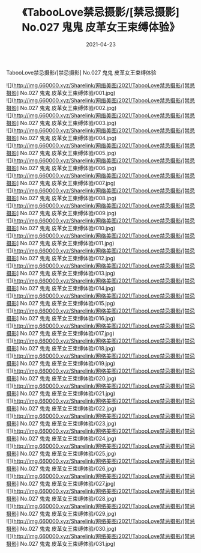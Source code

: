 ﻿---
layout: post
title:  《TabooLove禁忌摄影/[禁忌摄影] No.027 鬼鬼 皮革女王束缚体验》
date:   2021-04-23
img: http://img.660000.xyz/Sharelink/网络美图/2021/TabooLove禁忌摄影/[禁忌摄影] No.027 鬼鬼 皮革女王束缚体验/000.jpg
categories: [美女, 清纯, 唯美]
---

TabooLove禁忌摄影/[禁忌摄影] No.027 鬼鬼 皮革女王束缚体验

 ![](http://img.660000.xyz/Sharelink/网络美图/2021/TabooLove禁忌摄影/[禁忌摄影] No.027 鬼鬼 皮革女王束缚体验/001.jpg) <br>![](http://img.660000.xyz/Sharelink/网络美图/2021/TabooLove禁忌摄影/[禁忌摄影] No.027 鬼鬼 皮革女王束缚体验/002.jpg) <br>![](http://img.660000.xyz/Sharelink/网络美图/2021/TabooLove禁忌摄影/[禁忌摄影] No.027 鬼鬼 皮革女王束缚体验/003.jpg) <br>![](http://img.660000.xyz/Sharelink/网络美图/2021/TabooLove禁忌摄影/[禁忌摄影] No.027 鬼鬼 皮革女王束缚体验/004.jpg) <br>![](http://img.660000.xyz/Sharelink/网络美图/2021/TabooLove禁忌摄影/[禁忌摄影] No.027 鬼鬼 皮革女王束缚体验/005.jpg) <br>![](http://img.660000.xyz/Sharelink/网络美图/2021/TabooLove禁忌摄影/[禁忌摄影] No.027 鬼鬼 皮革女王束缚体验/006.jpg) <br>![](http://img.660000.xyz/Sharelink/网络美图/2021/TabooLove禁忌摄影/[禁忌摄影] No.027 鬼鬼 皮革女王束缚体验/007.jpg) <br>![](http://img.660000.xyz/Sharelink/网络美图/2021/TabooLove禁忌摄影/[禁忌摄影] No.027 鬼鬼 皮革女王束缚体验/008.jpg) <br>![](http://img.660000.xyz/Sharelink/网络美图/2021/TabooLove禁忌摄影/[禁忌摄影] No.027 鬼鬼 皮革女王束缚体验/009.jpg) <br>![](http://img.660000.xyz/Sharelink/网络美图/2021/TabooLove禁忌摄影/[禁忌摄影] No.027 鬼鬼 皮革女王束缚体验/010.jpg) <br>![](http://img.660000.xyz/Sharelink/网络美图/2021/TabooLove禁忌摄影/[禁忌摄影] No.027 鬼鬼 皮革女王束缚体验/011.jpg) <br>![](http://img.660000.xyz/Sharelink/网络美图/2021/TabooLove禁忌摄影/[禁忌摄影] No.027 鬼鬼 皮革女王束缚体验/012.jpg) <br>![](http://img.660000.xyz/Sharelink/网络美图/2021/TabooLove禁忌摄影/[禁忌摄影] No.027 鬼鬼 皮革女王束缚体验/013.jpg) <br>![](http://img.660000.xyz/Sharelink/网络美图/2021/TabooLove禁忌摄影/[禁忌摄影] No.027 鬼鬼 皮革女王束缚体验/014.jpg) <br>![](http://img.660000.xyz/Sharelink/网络美图/2021/TabooLove禁忌摄影/[禁忌摄影] No.027 鬼鬼 皮革女王束缚体验/015.jpg) <br>![](http://img.660000.xyz/Sharelink/网络美图/2021/TabooLove禁忌摄影/[禁忌摄影] No.027 鬼鬼 皮革女王束缚体验/016.jpg) <br>![](http://img.660000.xyz/Sharelink/网络美图/2021/TabooLove禁忌摄影/[禁忌摄影] No.027 鬼鬼 皮革女王束缚体验/017.jpg) <br>![](http://img.660000.xyz/Sharelink/网络美图/2021/TabooLove禁忌摄影/[禁忌摄影] No.027 鬼鬼 皮革女王束缚体验/018.jpg) <br>![](http://img.660000.xyz/Sharelink/网络美图/2021/TabooLove禁忌摄影/[禁忌摄影] No.027 鬼鬼 皮革女王束缚体验/019.jpg) <br>![](http://img.660000.xyz/Sharelink/网络美图/2021/TabooLove禁忌摄影/[禁忌摄影] No.027 鬼鬼 皮革女王束缚体验/020.jpg) <br>![](http://img.660000.xyz/Sharelink/网络美图/2021/TabooLove禁忌摄影/[禁忌摄影] No.027 鬼鬼 皮革女王束缚体验/021.jpg) <br>![](http://img.660000.xyz/Sharelink/网络美图/2021/TabooLove禁忌摄影/[禁忌摄影] No.027 鬼鬼 皮革女王束缚体验/022.jpg) <br>![](http://img.660000.xyz/Sharelink/网络美图/2021/TabooLove禁忌摄影/[禁忌摄影] No.027 鬼鬼 皮革女王束缚体验/023.jpg) <br>![](http://img.660000.xyz/Sharelink/网络美图/2021/TabooLove禁忌摄影/[禁忌摄影] No.027 鬼鬼 皮革女王束缚体验/024.jpg) <br>![](http://img.660000.xyz/Sharelink/网络美图/2021/TabooLove禁忌摄影/[禁忌摄影] No.027 鬼鬼 皮革女王束缚体验/025.jpg) <br>![](http://img.660000.xyz/Sharelink/网络美图/2021/TabooLove禁忌摄影/[禁忌摄影] No.027 鬼鬼 皮革女王束缚体验/026.jpg) <br>![](http://img.660000.xyz/Sharelink/网络美图/2021/TabooLove禁忌摄影/[禁忌摄影] No.027 鬼鬼 皮革女王束缚体验/027.jpg) <br>![](http://img.660000.xyz/Sharelink/网络美图/2021/TabooLove禁忌摄影/[禁忌摄影] No.027 鬼鬼 皮革女王束缚体验/028.jpg) <br>![](http://img.660000.xyz/Sharelink/网络美图/2021/TabooLove禁忌摄影/[禁忌摄影] No.027 鬼鬼 皮革女王束缚体验/029.jpg) <br>![](http://img.660000.xyz/Sharelink/网络美图/2021/TabooLove禁忌摄影/[禁忌摄影] No.027 鬼鬼 皮革女王束缚体验/030.jpg) <br>![](http://img.660000.xyz/Sharelink/网络美图/2021/TabooLove禁忌摄影/[禁忌摄影] No.027 鬼鬼 皮革女王束缚体验/031.jpg) <br>
